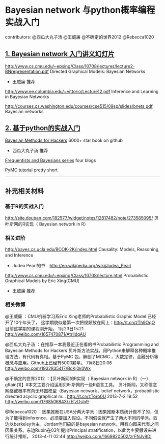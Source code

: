 # Bayesian network 与python概率编程实战入门
contributors: @西瓜大丸子汤 @王威廉 @不确定的世界2012 @Rebecca1020


##  [1. Bayesian network 入门讲义幻灯片](http://bigdata.memect.com/?tag=hao71)

http://www.cs.cmu.edu/~epxing/Class/10708/lectures/lecture2-BNrepresentation.pdf Directed Graphical Models: Bayesian Networks
* 王威廉 推荐

http://www.ee.columbia.edu/~vittorio/Lecture12.pdf Inference and Learning in Bayesian Networks 

http://courses.cs.washington.edu/courses/cse515/09sp/slides/bnets.pdf Bayesian networks


## [2. 基于python的实战入门](http://python.memect.com/?tag=hao71)

[Bayesian Methods for Hackers](http://python.memect.com/?p=6737)  6000+ star book on github
* 西瓜大丸子汤 推荐

[Frequentists and Bayesians series](http://python.memect.com/?tag=fb-series)  four blogs

[PyMC tutorial](http://python.memect.com/?p=8536)  pretty short


----

## 补充相关材料
### 基于R的实战入门

http://site.douban.com/182577/widget/notes/12817482/note/273585095/ 贝叶斯网的R实现（ Bayesian network in R）


### 相关进阶
http://bayes.cs.ucla.edu/BOOK-2K/index.html Causality: Models, Reasoning, and Inference　
*  Judea Pearl的书　http://en.wikipedia.org/wiki/Judea_Pearl

http://www.cs.cmu.edu/~epxing/Class/10708/lecture.html Probabilistic Graphical Models by Eric Xing(CMU)
* 王威廉 推荐




### 相关微博

@王威廉 ：CMU机器学习系Eric Xing老师的Probabilistic Graphic Model 已经开了10个年头了， 这学期貌似是第一次把视频放在网上：http://t.cn/zTh9OqO 目前这学期的课程刚开始。
1月23日15:21
http://weibo.com/1657470871/AtrlldqAU

@西瓜大丸子汤 ：在推荐一本我最近正在看的书Probabilistic Programming and Bayesian Methods for Hackers 贝叶斯方法实战，用Python来解释各种概率推理方法，有代码有真相。基于PyMC 包，解剖了MCMC ，大数定律，金融分析等概念与应用。Github上已经有5000颗星。
7月8日20:06
http://weibo.com/1932835417/BcKj0k0Wx



@不确定的世界2012 ：【贝叶斯网的R实现（ Bayesian network in R）（一）gRain(1)】#本文主要介绍运用贝叶斯网的一些R语言工具。 贝叶斯网，又称信念网络或概率有向无环图模型（Bayesian network，belief network，probabilistic directed acyclic graphical m... http://t.cn/zToro0U
2013-7-2 19:52
http://weibo.com/1768506843/zEfzDsln9




@Rebecca1020 ：因果推断在USA分两大学派：因果推断本质统计做不了的，但为了能得到inference，必须要加入假设。不同假设就产生了两大不同的学派。西边以berkeley为主，Jordan他们搞的是bayesian network，用有向图来代表之间因果关系。东边Rubin在03年提出Principal stratification，以此为主要假设来进行统计推断。
2013-4-11 02:44
http://weibo.com/1669820502/zrFNJv8DI
